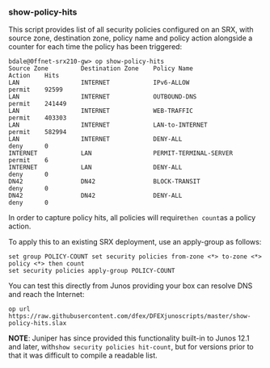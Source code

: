 ### show-policy-hits

This script provides list of all security policies configured on an SRX, with source zone, destination zone, policy name and policy action alongside a counter for each time the policy has been triggered:

```
bdale@0ffnet-srx210-gw> op show-policy-hits 
Source Zone         Destination Zone    Policy Name                   Action    Hits 
LAN                 INTERNET            IPv6-ALLOW                    permit    92599
LAN                 INTERNET            OUTBOUND-DNS                  permit    241449
LAN                 INTERNET            WEB-TRAFFIC                   permit    403303
LAN                 INTERNET            LAN-to-INTERNET               permit    582994
LAN                 INTERNET            DENY-ALL                      deny      0    
INTERNET            LAN                 PERMIT-TERMINAL-SERVER        permit    6    
INTERNET            LAN                 DENY-ALL                      deny      0    
DN42                DN42                BLOCK-TRANSIT                 deny      0    
DN42                DN42                DENY-ALL                      deny      0    
```

In order to capture policy hits, all policies will require```then count```as a policy action.

To apply this to an existing SRX deployment, use an apply-group as follows:

```
set group POLICY-COUNT set security policies from-zone <*> to-zone <*> policy <*> then count
set security policies apply-group POLICY-COUNT
```
You can test this directly from Junos providing your box can resolve DNS and reach the Internet:

```
op url https://raw.githubusercontent.com/dfex/DFEXjunoscripts/master/show-policy-hits.slax
```
**NOTE**: Juniper has since provided this functionality built-in to Junos 12.1 and later, with```show security policies hit-count```, but for versions prior to that it was difficult to compile a readable list. 
